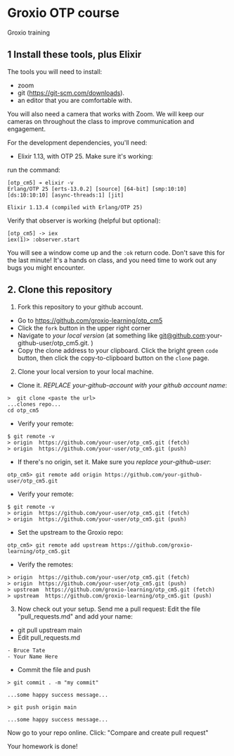 # Groxio OTP course
Groxio training

## 1 Install these tools, plus Elixir

The tools you will need to install: 

- zoom 
- git (https://git-scm.com/downloads). 
- an editor that you are comfortable with. 

You will also need a camera that works with Zoom. We will keep our cameras on throughout the class to improve communication and engagement. 

For the development dependencies, you'll need: 

- Elixir 1.13, with OTP 25. Make sure it's working: 

run the command: 

```
[otp_cm5] ➔ elixir -v
Erlang/OTP 25 [erts-13.0.2] [source] [64-bit] [smp:10:10] [ds:10:10:10] [async-threads:1] [jit]

Elixir 1.13.4 (compiled with Erlang/OTP 25)
```

Verify that observer is working (helpful but optional):

```
[otp_cm5] -> iex
iex(1)> :observer.start
```

You will see a window come up and the `:ok` return code. Don't save this for the last minute! It's a hands on class, and you need time to work out any bugs you might encounter. 


## 2. Clone this repository

1. Fork this repository to your github account. 

- Go to https://github.com/groxio-learning/otp_cm5
- Click the `fork` button in the upper right corner
- Navigate to *your local version* (at something like git@github.com:your-github-user/otp_cm5.git. )
- Copy the clone address to your clipboard. Click the bright green `code` button, then click the copy-to-clipboard button on the `clone` page.

2. Clone your local version to your local machine. 

- Clone it. *REPLACE your-github-account with your github account name*:  

```
>  git clone <paste the url>
...clones repo...
cd otp_cm5
```

- Verify your remote: 

```
$ git remote -v
> origin  https://github.com/your-user/otp_cm5.git (fetch)
> origin  https://github.com/your-user/otp_cm5.git (push)
```

- If there's no origin, set it. Make sure you *replace your-github-user*:

```
otp_cm5> git remote add origin https://github.com/your-github-user/otp_cm5.git
```

- Verify your remote: 

```
$ git remote -v
> origin  https://github.com/your-user/otp_cm5.git (fetch)
> origin  https://github.com/your-user/otp_cm5.git (push)
```

- Set the upstream to the Groxio repo:

```
otp_cm5> git remote add upstream https://github.com/groxio-learning/otp_cm5.git
```

- Verify the remotes: 

```
> origin  https://github.com/your-user/otp_cm5.git (fetch)
> origin  https://github.com/your-user/otp_cm5.git (push)
> upstream  https://github.com/groxio-learning/otp_cm5.git (fetch)
> upstream  https://github.com/groxio-learning/otp_cm5.git (push)
```

3. Now check out your setup. Send me a pull request: Edit the file "pull_requests.md" and add your name: 

- git pull upstream main
- Edit pull_requests.md

```
- Bruce Tate
- Your Name Here
```

- Commit the file and push

```
> git commit . -m "my commit"

...some happy success message...

> git push origin main

...some happy success message...
```

Now go to your repo online. Click: "Compare and create pull request" 

Your homework is done!
